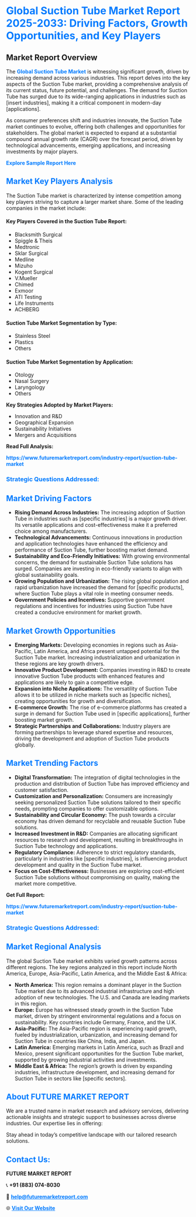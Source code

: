 <h1 style="color: #007BFF;">Global Suction Tube Market Report 2025-2033: Driving Factors, Growth Opportunities, and Key Players</h1>

<section id="overview">
<h2>Market Report Overview</h2>
<p>The <a href="https://www.futuremarketreport.com/industry-report/suction-tube-market" style="color: #007BFF; text-decoration: none;"><strong>Global Suction Tube Market</strong></a> is witnessing significant growth, driven by increasing demand across various industries. This report delves into the key aspects of the Suction Tube market, providing a comprehensive analysis of its current status, future potential, and challenges. The demand for Suction Tube has surged due to its wide-ranging applications in industries such as [insert industries], making it a critical component in modern-day [applications].</p>
<p>As consumer preferences shift and industries innovate, the Suction Tube market continues to evolve, offering both challenges and opportunities for stakeholders. The global market is expected to expand at a substantial compound annual growth rate (CAGR) over the forecast period, driven by technological advancements, emerging applications, and increasing investments by major players.</p>
</section>

<section id="overview">
<p><a href="https://www.futuremarketreport.com/request-sample/reportId=105546" style="color: #007BFF; text-decoration: none;"><strong>Explore Sample Report Here</strong></a></p>
</section>

<section id="key-players">
<h2 style="color: #007BFF;">Market Key Players Analysis</h2>
<p>The Suction Tube market is characterized by intense competition among key players striving to capture a larger market share. Some of the leading companies in the market include:</p>
<h4>Key Players Covered in the Suction Tube Report:</h4>
<ul><li>Blacksmith Surgical</li><li>Spiggle &amp; Theis</li><li>Medtronic</li><li>Sklar Surgical</li><li>Medline</li><li>Mizuho</li><li>Kogent Surgical</li><li>V.Mueller</li><li>Chimed</li><li>Exmoor</li><li>ATI Testing</li><li>Life Instruments</li><li>ACHBERG</li></ul>
<h4>Suction Tube Market Segmentation by Type:</h4>
<ul><li>Stainless Steel</li><li>Plastics</li><li>Others</li></ul>

<h4>Suction Tube Market Segmentation by Application:</h4>
<ul><li>Otology</li><li>Nasal Surgery</li><li>Laryngology</li><li>Others</li></ul>
<p><strong>Key Strategies Adopted by Market Players:</strong></p>
<ul>
<li>Innovation and R&D</li>
<li>Geographical Expansion</li>
<li>Sustainability Initiatives</li>
<li>Mergers and Acquisitions</li>
</ul>
</section>

<section>
<p><strong>Read Full Analysis: </strong></p><a href="https://www.futuremarketreport.com/industry-report/suction-tube-market" style="color: #007BFF; text-decoration: none;"><strong>https://www.futuremarketreport.com/industry-report/suction-tube-market</strong></a>
<h3 style="color: #007BFF;">Strategic Questions Addressed:</h3>
</section>

<section id="driving-factors">
<h2 style="color: #007BFF;">Market Driving Factors</h2>
<ul>
<li><strong>Rising Demand Across Industries:</strong> The increasing adoption of Suction Tube in industries such as [specific industries] is a major growth driver. Its versatile applications and cost-effectiveness make it a preferred choice among manufacturers.</li>
<li><strong>Technological Advancements:</strong> Continuous innovations in production and application technologies have enhanced the efficiency and performance of Suction Tube, further boosting market demand.</li>
<li><strong>Sustainability and Eco-Friendly Initiatives:</strong> With growing environmental concerns, the demand for sustainable Suction Tube solutions has surged. Companies are investing in eco-friendly variants to align with global sustainability goals.</li>
<li><strong>Growing Population and Urbanization:</strong> The rising global population and rapid urbanization have increased the demand for [specific products], where Suction Tube plays a vital role in meeting consumer needs.</li>
<li><strong>Government Policies and Incentives:</strong> Supportive government regulations and incentives for industries using Suction Tube have created a conducive environment for market growth.</li>
</ul>
</section>

<section id="growth-opportunities">
<h2 style="color: #007BFF;">Market Growth Opportunities</h2>
<ul>
<li><strong>Emerging Markets:</strong> Developing economies in regions such as Asia-Pacific, Latin America, and Africa present untapped potential for the Suction Tube market. Increasing industrialization and urbanization in these regions are key growth drivers.</li>
<li><strong>Innovative Product Development:</strong> Companies investing in R&D to create innovative Suction Tube products with enhanced features and applications are likely to gain a competitive edge.</li>
<li><strong>Expansion into Niche Applications:</strong> The versatility of Suction Tube allows it to be utilized in niche markets such as [specific niches], creating opportunities for growth and diversification.</li>
<li><strong>E-commerce Growth:</strong> The rise of e-commerce platforms has created a surge in demand for Suction Tube used in [specific applications], further boosting market growth.</li>
<li><strong>Strategic Partnerships and Collaborations:</strong> Industry players are forming partnerships to leverage shared expertise and resources, driving the development and adoption of Suction Tube products globally.</li>
</ul>
</section>

<section id="trending-factors">
<h2 style="color: #007BFF;">Market Trending Factors</h2>
<ul>
<li><strong>Digital Transformation:</strong> The integration of digital technologies in the production and distribution of Suction Tube has improved efficiency and customer satisfaction.</li>
<li><strong>Customization and Personalization:</strong> Consumers are increasingly seeking personalized Suction Tube solutions tailored to their specific needs, prompting companies to offer customizable options.</li>
<li><strong>Sustainability and Circular Economy:</strong> The push towards a circular economy has driven demand for recyclable and reusable Suction Tube solutions.</li>
<li><strong>Increased Investment in R&D:</strong> Companies are allocating significant resources to research and development, resulting in breakthroughs in Suction Tube technology and applications.</li>
<li><strong>Regulatory Compliance:</strong> Adherence to strict regulatory standards, particularly in industries like [specific industries], is influencing product development and quality in the Suction Tube market.</li>
<li><strong>Focus on Cost-Effectiveness:</strong> Businesses are exploring cost-efficient Suction Tube solutions without compromising on quality, making the market more competitive.</li>
</ul>
</section>

<section>
<p><strong>Get Full Report: </strong></p><a href="https://www.futuremarketreport.com/industry-report/suction-tube-market" style="color: #007BFF; text-decoration: none;"><strong>https://www.futuremarketreport.com/industry-report/suction-tube-market</strong></a>
<h3 style="color: #007BFF;">Strategic Questions Addressed:</h3>
</section>


<section id="regional-analysis">
<h2 style="color: #007BFF;">Market Regional Analysis</h2>
<p>The global Suction Tube market exhibits varied growth patterns across different regions. The key regions analyzed in this report include North America, Europe, Asia-Pacific, Latin America, and the Middle East & Africa:</p>
<ul>
<li><strong>North America:</strong> This region remains a dominant player in the Suction Tube market due to its advanced industrial infrastructure and high adoption of new technologies. The U.S. and Canada are leading markets in this region.</li>
<li><strong>Europe:</strong> Europe has witnessed steady growth in the Suction Tube market, driven by stringent environmental regulations and a focus on sustainability. Key countries include Germany, France, and the U.K.</li>
<li><strong>Asia-Pacific:</strong> The Asia-Pacific region is experiencing rapid growth, fueled by industrialization, urbanization, and increasing demand for Suction Tube in countries like China, India, and Japan.</li>
<li><strong>Latin America:</strong> Emerging markets in Latin America, such as Brazil and Mexico, present significant opportunities for the Suction Tube market, supported by growing industrial activities and investments.</li>
<li><strong>Middle East & Africa:</strong> The region’s growth is driven by expanding industries, infrastructure development, and increasing demand for Suction Tube in sectors like [specific sectors].</li>
</ul>
</section>

<footer>
<h2 style="color: #007BFF;">About FUTURE MARKET REPORT</h2>
<p>We are a trusted name in market research and advisory services, delivering actionable insights and strategic support to businesses across diverse industries. Our expertise lies in offering:</p>

<p>Stay ahead in today’s competitive landscape with our tailored research solutions.</p>

<h2 style="color: #007BFF;">Contact Us:</h2>
<p><strong>FUTURE MARKET REPORT</strong></p>
<p>📞 <strong>+91 (883) 074-8030</strong></p>
<p>📧 <strong><a href="mailto:help@futuremarketreport.com" style="color: #007BFF;">help@futuremarketreport.com</a></strong></p>
<p>🌐 <strong><a href="https://www.futuremarketreport.com/" style="color: #007BFF;">Visit Our Website</a></strong></p>
</footer>